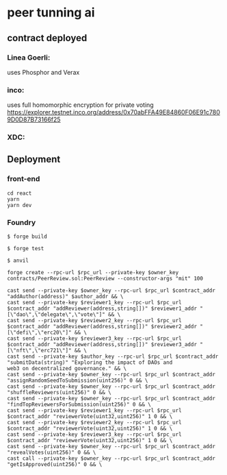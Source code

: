 # peer tunning ai

## contract deployed

### Linea Goerli:
uses Phosphor and Verax
### inco:
uses full homomorphic encryption for private voting
https://explorer.testnet.inco.org/address/0x70abFFA49E84860F06E91c7809D0D87B73166f25
### XDC:


## Deployment 

### front-end

```shell
cd react
yarn
yarn dev
```

### Foundry
```shell
$ forge build
```
```shell
$ forge test
```

```shell
$ anvil
```

```shell
forge create --rpc-url $rpc_url --private-key $owner_key contracts/PeerReview.sol:PeerReview --constructor-args "mit" 100
```

```shell
cast send --private-key $owner_key --rpc-url $rpc_url $contract_addr "addAuthor(address)" $author_addr && \
cast send --private-key $reviewer1_key --rpc-url $rpc_url $contract_addr "addReviewer(address,string[])" $reviewer1_addr "[\"dao\",\"delegate\",\"vote\"]" && \
cast send --private-key $reviewer2_key --rpc-url $rpc_url $contract_addr "addReviewer(address,string[])" $reviewer2_addr "[\"defi\",\"erc20\"]" && \
cast send --private-key $reviewer3_key --rpc-url $rpc_url $contract_addr "addReviewer(address,string[])" $reviewer3_addr "[\"nft\",\"erc721\"]" && \
cast send --private-key $author_key --rpc-url $rpc_url $contract_addr "submitData(string)" "Exploring the impact of DAOs and
web3 on decentralized governance." && \
cast send --private-key $owner_key --rpc-url $rpc_url $contract_addr "assignRandomSeedToSubmission(uint256)" 0 && \
cast send --private-key $owner_key --rpc-url $rpc_url $contract_addr "shuffleReviewers(uint256)" 0 && \
cast send --private-key $owner_key --rpc-url $rpc_url $contract_addr "findTopReviewersForSubmission(uint256)" 0 && \
cast send --private-key $reviewer1_key --rpc-url $rpc_url $contract_addr "reviewerVote(uint32,uint256)" 1 0 && \
cast send --private-key $reviewer2_key --rpc-url $rpc_url $contract_addr "reviewerVote(uint32,uint256)" 1 0 && \
cast send --private-key $reviewer3_key --rpc-url $rpc_url $contract_addr "reviewerVote(uint32,uint256)" 1 0 && \
cast send --private-key $owner_key --rpc-url $rpc_url $contract_addr "revealVotes(uint256)" 0 && \
cast call --private-key $owner_key --rpc-url $rpc_url $contract_addr "getIsApproved(uint256)" 0 && \
```
